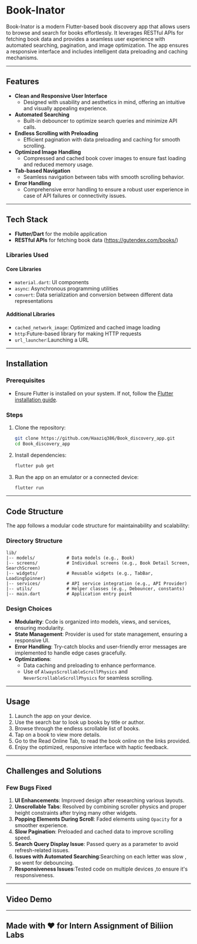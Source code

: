 # Book-Inator

Book-Inator is a modern Flutter-based book discovery app that allows users to browse and search for books effortlessly. It leverages RESTful APIs for fetching book data and provides a seamless user experience with automated searching, pagination, and image optimization. The app ensures a responsive interface and includes intelligent data preloading and caching mechanisms.

---

## Features

- **Clean and Responsive User Interface**
  - Designed with usability and aesthetics in mind, offering an intuitive and visually appealing experience.
- **Automated Searching**
  - Built-in debouncer to optimize search queries and minimize API calls.
- **Endless Scrolling with Preloading**
  - Efficient pagination with data preloading and caching for smooth scrolling.
- **Optimized Image Handling**
  - Compressed and cached book cover images to ensure fast loading and reduced memory usage.
- **Tab-based Navigation**
  - Seamless navigation between tabs with smooth scrolling behavior.
- **Error Handling**
  - Comprehensive error handling to ensure a robust user experience in case of API failures or connectivity issues.

---

## Tech Stack

- **Flutter/Dart** for the mobile application
- **RESTful APIs** for fetching book data (https://gutendex.com/books/)

### Libraries Used

#### Core Libraries
- `material.dart`: UI components
- `async`: Asynchronous programming utilities
- `convert`: Data serialization and conversion between different data representations

#### Additional Libraries
- `cached_network_image`: Optimized and cached image loading
- `http`:Future-based library for making HTTP requests
- `url_launcher`:Launching a URL
---

## Installation

### Prerequisites
- Ensure Flutter is installed on your system. If not, follow the [Flutter installation guide](https://flutter.dev/docs/get-started/install).

### Steps
1. Clone the repository:
   ```bash
   git clone https://github.com/Haaziq386/Book_discovery_app.git
   cd Book_discovery_app
   ```
2. Install dependencies:
   ```bash
   flutter pub get
   ```
3. Run the app on an emulator or a connected device:
   ```bash
   flutter run
   ```

---

## Code Structure

The app follows a modular code structure for maintainability and scalability:

### Directory Structure
```
lib/
|-- models/            # Data models (e.g., Book)
|-- screens/           # Individual screens (e.g., Book Detail Screen, SearchScreen)
|-- widgets/           # Reusable widgets (e.g., TabBar, LoadingSpinner)
|-- services/          # API service integration (e.g., API Provider)
|-- utils/             # Helper classes (e.g., Debouncer, constants)
|-- main.dart          # Application entry point
```

### Design Choices
- **Modularity**: Code is organized into models, views, and services, ensuring modularity.
- **State Management**: Provider is used for state management, ensuring a responsive UI.
- **Error Handling**: Try-catch blocks and user-friendly error messages are implemented to handle edge cases gracefully.
- **Optimizations**:
  - Data caching and preloading to enhance performance.
  - Use of `AlwaysScrollableScrollPhysics` and `NeverScrollableScrollPhysics` for seamless scrolling.

---

## Usage

1. Launch the app on your device.
2. Use the search bar to look up books by title or author.
3. Browse through the endless scrollable list of books.
4. Tap on a book to view more details.
5. Go to the Read Online Tab, to read the book online on the links provided.
6. Enjoy the optimized, responsive interface with haptic feedback.

---

## Challenges and Solutions

### Few Bugs Fixed
1. **UI Enhancements**: Improved design after researching various layouts.
2. **Unscrollable Tabs**: Resolved by combining scroller physics and proper height constraints after trying many other widgets.
3. **Popping Elements During Scroll**: Faded elements using `Opacity` for a smoother experience.
4. **Slow Pagination**: Preloaded and cached data to improve scrolling speed.
5. **Search Query Display Issue**: Passed query as a parameter to avoid refresh-related issues.
6. **Issues with Automated Searching**:Searching on each letter was slow , so went for debouncing.
7. **Responsiveness Issues**:Tested code on multiple devices ,to ensure it's responsiveness.

---

## Video Demo

---
## Made with ❤️ for Intern Assignment of Biliion Labs
